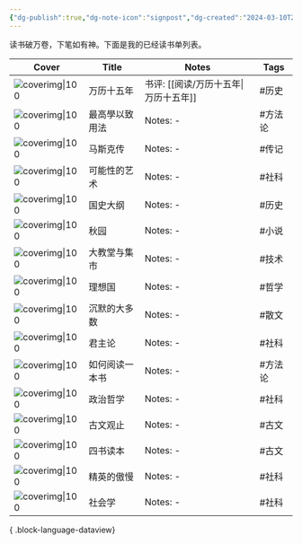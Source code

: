 ```yaml
---
{"dg-publish":true,"dg-note-icon":"signpost","dg-created":"2024-03-10T21:32:00","dg-updated":"2024-03-10T21:32:00","tags":["book","shelf","list"],"dg-path":"路标/已读书单.md","dg-pinned":"true","garden-index":"true","dg-hide-in-graph":"true","cssclasses":["cards","cards-cols-3","cards-cover","cards-cover-no-border"],"hideInGraph":"true","pinned":"true","contentClasses":"cards cards-cols-3 cards-cover cards-cover-no-border","dgPassFrontmatter":true,"noteIcon":"signpost","permalink":"/路标/已读书单/","created":"2024-03-10T21:32:00","updated":"2024-03-10T21:32:00"}
---
```


读书破万卷，下笔如有神。下面是我的已经读书单列表。

| Cover                                                                | Title   | Notes         | Tags |
| -------------------------------------------------------------------- | ------- | ------------- | ---- |
| ![coverimg\|100](https://s2.loli.net/2024/03/10/a3AItTdnc4YCVDE.jpg) | 万历十五年   | 书评: [[阅读/万历十五年\|万历十五年]] | #历史  |
| ![coverimg\|100](https://s2.loli.net/2024/03/12/rcHvwOMfdmF4pCL.jpg) | 最高學以致用法 | Notes: \-     | #方法论 |
| ![coverimg\|100](https://s2.loli.net/2024/03/12/IDU8jJWTP1StCER.jpg) | 马斯克传    | Notes: \-     | #传记  |
| ![coverimg\|100](https://s2.loli.net/2024/03/12/R5S8Jaj46Ge3LOC.jpg) | 可能性的艺术  | Notes: \-     | #社科  |
| ![coverimg\|100](https://s2.loli.net/2024/03/12/19hs5KojQDHiUmV.jpg) | 国史大纲    | Notes: \-     | #历史  |
| ![coverimg\|100](https://s2.loli.net/2024/03/12/rfJLZEKcqDnpPAH.jpg) | 秋园      | Notes: \-     | #小说  |
| ![coverimg\|100](https://s2.loli.net/2024/03/12/Lh9uvNp3j7qxKB4.jpg) | 大教堂与集市  | Notes: \-     | #技术  |
| ![coverimg\|100](https://s2.loli.net/2024/03/12/Eo1Z5OJgShMkulC.jpg) | 理想国     | Notes: \-     | #哲学  |
| ![coverimg\|100](https://s2.loli.net/2024/03/12/8GDHN7cmOlARUL5.jpg) | 沉默的大多数  | Notes: \-     | #散文  |
| ![coverimg\|100](https://s2.loli.net/2024/03/12/F3B4WyR1mMau6qd.jpg) | 君主论     | Notes: \-     | #社科  |
| ![coverimg\|100](https://s2.loli.net/2024/03/12/BULf65MGrqpIyxS.jpg) | 如何阅读一本书 | Notes: \-     | #方法论 |
| ![coverimg\|100](https://s2.loli.net/2024/03/12/pZG17bakiSeVTxC.jpg) | 政治哲学    | Notes: \-     | #社科  |
| ![coverimg\|100](https://s2.loli.net/2024/03/12/zD5KWf9SQagCqbe.jpg) | 古文观止    | Notes: \-     | #古文  |
| ![coverimg\|100](https://s2.loli.net/2024/03/12/LihaCWG1UH8yYV7.jpg) | 四书读本    | Notes: \-     | #古文  |
| ![coverimg\|100](https://s2.loli.net/2024/03/12/pBMcDs3N9vbqjdL.jpg) | 精英的傲慢   | Notes: \-     | #社科  |
| ![coverimg\|100](https://s2.loli.net/2024/03/12/UiuEOZPKFQpGBhg.jpg) | 社会学     | Notes: \-     | #社科  |


{ .block-language-dataview}
